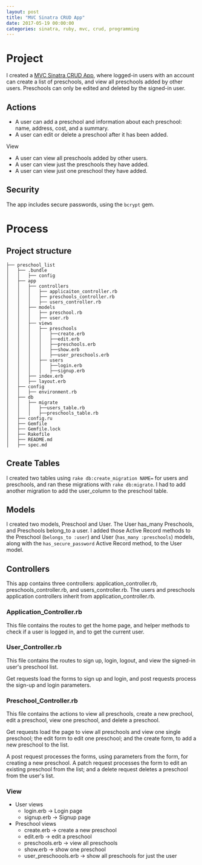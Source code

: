 ```yaml
---
layout: post
title: "MVC Sinatra CRUD App"
date: 2017-05-19 00:00:00
categories: sinatra, ruby, mvc, crud, programming
---
```


# Project
I created a [MVC Sinatra CRUD App](https://github.com/nadinesk/preschool_list), where logged-in users with an account can create a list of preschools, and view all preschools added by other users. Preschools can only be edited and deleted by the signed-in user. 

## Actions
* A user can add a preschool and information about each preschool: name, address, cost, and a summary. 
* A user can edit or delete a preschool after it has been added. 

View 
* A user can view all preschools added by other users. 
* A user can view just the preschools they have added.
* A user can view just one preschool they have added. 

## Security
The app includes secure passwords, using the `bcrypt` gem. 

# Process 

## Project structure

```
├── preschool_list
│   ├── .bundle
│   │   ├── config
│   ├── app
│   │   ├── controllers
│   │   │   ├── applicaiton_controller.rb
│   │   │   ├── preschools_controller.rb
│   │   │   ├── users_controller.rb
│   │   ├── models
│   │   │   ├── preschool.rb
│   │   │   ├── user.rb
│   │   ├── views
│   │   │   ├── preschools
│   │   │   │   ├──create.erb
│   │   │   │   ├──edit.erb
│   │   │   │   ├──preschools.erb
│   │   │   │   ├──show.erb
│   │   │   │   ├──user_preschools.erb
│   │   │   ├── users
│   │   │   │   ├──login.erb
│   │   │   │   ├──signup.erb
│   │   ├── index.erb
│   │   ├── layout.erb
│   ├── config
│   │   ├── environment.rb
│   ├── db
│   │   ├── migrate
│   │   │   ├──users_table.rb
│   │   │   ├──preschools_table.rb
│   ├── config.ru
│   ├── Gemfile
│   ├── Gemfile.lock
│   ├── Rakefile
│   ├── README.md
│   ├── spec.md
```

## Create Tables

I created two tables using `rake db:create_migration NAME=` for users and preschools, and ran these migrations with `rake db:migrate`. I had to add another migration to add the user_column to the preschool table.

## Models

I created two models, Preschool and User. The User has_many Preschools, and Preschools belong_to a user. I added those Active Record methods to the Preschool (`belongs_to :user`) and User (`has_many :preschools`) models, along with the `has_secure_password` Active Record method, to the User model. 

## Controllers

This app contains three controllers: application_controller.rb, preschools_controller.rb, and users_controller.rb. The users and preschools application controllers inherit from application_controller.rb. 

### Application_Controller.rb

This file contains the routes to get the home page, and helper methods to check if a user is logged in, and to get the current user. 

### User_Controller.rb

This file contains the routes to sign up, login, logout, and view the signed-in user's preschool list. 

Get requests load the forms to sign up and login, and post requests process the sign-up and login parameters. 

### Preschool_Controller.rb

This file contains the actions to view all preschools, create a new prechool, edit a preschool, view one preschool, and delete a preschool. 

Get requests load the page to view all preschools and view one single preschool; the edit form to edit one preschool; and the create form, to add a new preschool to the list. 

A post request processes the forms, using parameters from the form, for creating a new preschool. A patch request processes the form to edit an existing preschool from the list; and a delete request deletes a preschool from the user's list. 

### View

* User views
  * login.erb -> Login page
  * signup.erb -> Signup page
* Preschool views
  * create.erb -> create a new preschool
  * edit.erb -> edit a preschool
  * preschools.erb -> view all preschools
  * show.erb -> show one preschool
  * user_preschoools.erb -> show all preschools for just the user 



